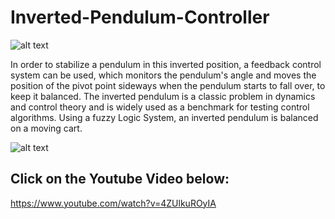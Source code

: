 # Inverted-Pendulum-Controller

![alt text](https://upload.wikimedia.org/wikipedia/commons/thumb/0/00/Cart-pendulum.svg/300px-Cart-pendulum.svg.png)

In order to stabilize a pendulum in this inverted position, a feedback control system can be used, which monitors the pendulum's angle and moves the position of the pivot point sideways when the pendulum starts to fall over, to keep it balanced. The inverted pendulum is a classic problem in dynamics and control theory and is widely used as a benchmark for testing control algorithms. Using a fuzzy Logic System, an inverted pendulum is balanced on a moving cart.


![alt text](https://i.imgur.com/hxPCWx8.png)

## Click on the Youtube Video below:
https://www.youtube.com/watch?v=4ZUlkuROyIA

